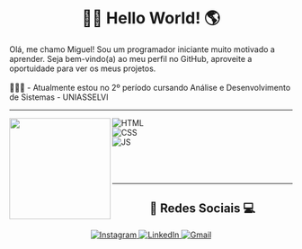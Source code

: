 <h1 align="center"> 👨‍💻 Hello World! 🌎 </h1>
<p> Olá, me chamo Miguel! Sou um programador iniciante muito motivado a aprender. Seja bem-vindo(a) ao meu perfil no GitHub, aproveite a oportuidade para ver os meus projetos.
  <br>
  <br>
   👨🏻‍🎓 - Atualmente estou no 2º período cursando Análise e Desenvolvimento de Sistemas - UNIASSELVI
</p>
<hr>
<div style="display: inline_block">
  <a href="https://github.com/MiguelMGA"> <img height="180em" align="left" src="https://github-readme-stats.vercel.app/api/top-langs/?username=MiguelMGA&layout=compact&theme=dark"> </a>
  <img src="https://img.shields.io/badge/HTML5-E34F26?style=for-the-badge&logo=html5&logoColor=white" alt="HTML"> <br>
  <img src="https://img.shields.io/badge/CSS3-1572B6?style=for-the-badge&logo=css3&logoColor=white" alt="CSS"> <br>
  <img src="https://img.shields.io/badge/JavaScript-323330?style=for-the-badge&logo=javascript&logoColor=F7DF1E" alt="JS">
</div>
<br>
<br>
<br>
<hr>
<h2 align="center"> 📱 Redes Sociais 💻 </h2>
<div align="center">
  <a align="center" href="https://www.instagram.com/miggs.mga/"> <img src="https://img.shields.io/badge/Instagram-E4405F?style=for-the-badge&logo=instagram&logoColor=white" alt="Instagram" target="_blank"> </a>
  <a align="center" href="https://www.linkedin.com/in/miguel-marinho-252599252/"> <img src="https://img.shields.io/badge/LinkedIn-0077B5?style=for-the-badge&logo=linkedin&logoColor=white" alt="LinkedIn" target="_blank"> </a>
  <a align="center" href="mailto:miggsmgabr@gmail.com"> <img src="https://img.shields.io/badge/Gmail-D14836?style=for-the-badge&logo=gmail&logoColor=white" alt="Gmail" target="_blank"> </a>
</div>
